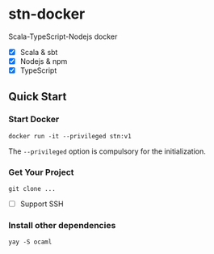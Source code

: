 # stn-docker
Scala-TypeScript-Nodejs docker

- [x] Scala & sbt
- [x] Nodejs & npm
- [x] TypeScript

## Quick Start
### Start Docker
```shell
docker run -it --privileged stn:v1
```

The `--privileged` option is compulsory for the initialization.

### Get Your Project
```shell
git clone ...
```

- [ ] Support SSH

### Install other dependencies
```shell
yay -S ocaml
```
